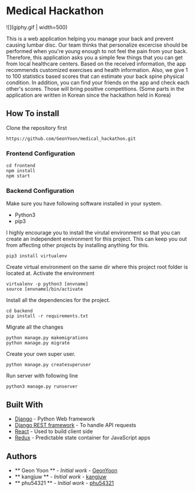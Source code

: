 # Medical Hackathon
![](giphy.gif | width=500)


This is a web application helping you manage your back and prevent causing lumbar disc. Our team thinks that personalize excercise should be performed when you're young enough to not feel the pain from your back. Therefore, this application asks you a simple few things that you can get from local healthcare centers. Based on the received information, the app recommends customized exercises and health information. Also, we give  1 to 100 statistics based scores that can estimate your back spine physical condition. In addition, you can find your friends on the app and check each other's scores. Those will bring positive competitions. (Some parts in the application are written in Korean since the hackathon held in Korea)

## How To install
Clone the repository first
```
https://github.com/GeonYoon/medical_hackathon.git
```

### Frontend Configuration
```
cd frontend
npm install 
npm start 
```

### Backend Configuration
Make sure you have following software installed in your system. 
* Python3
* pip3

I highly encourage you to install the virutal environment so that you can create an independent environment
for this project. This can keep you out from affecting other projects by installing anything for this. 
```
pip3 install virtualenv 
```
Create virtual environment on the same dir where this project root folder is located at. 
Activate the environment
```
virtualenv -p python3 [envname]
source [envname]/bin/activate 
```
Install all the dependencies for the project.
```
cd backend
pip install -r requirements.txt
```
Migrate all the changes
```
python manage.py makemigrations
python manage.py migrate
```
Create your own super user. 
```
python manage.py createsuperuser
```
Run server with following line
```
python3 manage.py runserver
```

## Built With
* [Django](https://www.djangoproject.com) - Python Web framework
* [Django REST framework](https://www.django-rest-framework.org) - To handle API requests
* [React](https://reactjs.org/) - Used to build client side
* [Redux](http://redux.js.org/docs/basics/UsageWithReact.html) - Predictable state container for JavaScript apps

## Authors
* ** Geon Yoon ** - *Initial work* - [GeonYoon](https://github.com/GeonYoon)
* ** kangjuw ** - *Initial work* - [kangjuw](https://github.com/kangjuw)
* ** phu54321 ** - *Initial work* - [phu54321](https://github.com/phu54321)